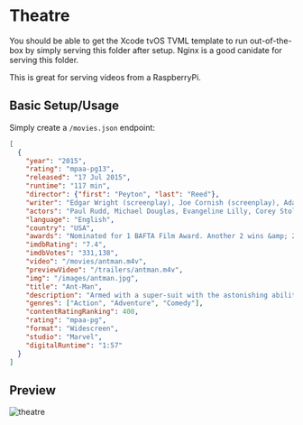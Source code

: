 # Theatre

You should be able to get the Xcode tvOS TVML template to run
out-of-the-box by simply serving this folder after setup. Nginx
is a good canidate for serving this folder.

This is great for serving videos from a RaspberryPi.

## Basic Setup/Usage

Simply create a `/movies.json` endpoint:

```json
[
  {
    "year": "2015",
    "rating": "mpaa-pg13",
    "released": "17 Jul 2015",
    "runtime": "117 min",
    "director": {"first": "Peyton", "last": "Reed"},
    "writer": "Edgar Wright (screenplay), Joe Cornish (screenplay), Adam McKay (screenplay), Paul Rudd (screenplay), Edgar Wright (story by), Joe Cornish (story by), Stan Lee (based on the comics by), Larry Lieber (based on the comics by), Jack Kirby (based on the comics by)",
    "actors": "Paul Rudd, Michael Douglas, Evangeline Lilly, Corey Stoll",
    "language": "English",
    "country": "USA",
    "awards": "Nominated for 1 BAFTA Film Award. Another 2 wins &amp; 28 nominations.",
    "imdbRating": "7.4",
    "imdbVotes": "331,138",
    "video": "/movies/antman.m4v",
    "previewVideo": "/trailers/antman.m4v",
    "img": "/images/antman.jpg",
    "title": "Ant-Man",
    "description": "Armed with a super-suit with the astonishing ability to shrink in scale but increase in strength, cat burglar Scott Lang must embrace his inner hero and help his mentor, Dr. Hank Pym, plan and pull off a heist that will save the world.",
    "genres": ["Action", "Adventure", "Comedy"],
    "contentRatingRanking": 400,
    "rating": "mpaa-pg",
    "format": "Widescreen",
    "studio": "Marvel",
    "digitalRuntime": "1:57"
  }
]
```

## Preview

![theatre](https://cloud.githubusercontent.com/assets/1136388/20239549/41caac0c-a8c8-11e6-8957-2f4fd875b17a.png)
